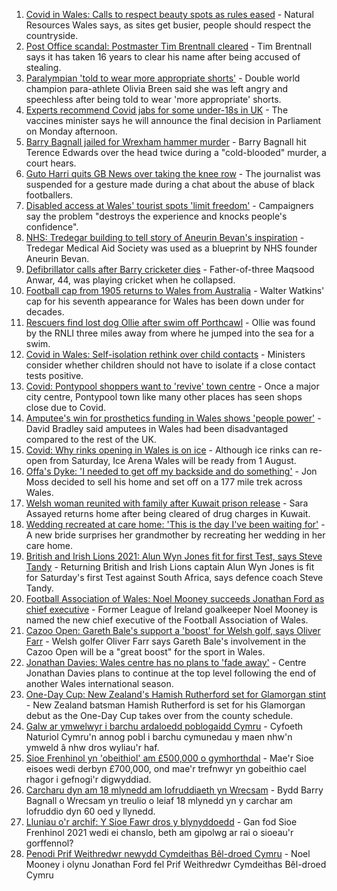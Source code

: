 1. [Covid in Wales: Calls to respect beauty spots as rules eased](https://www.bbc.co.uk/news/uk-wales-57870127) - Natural Resources Wales says, as sites get busier, people should respect the countryside.
2. [Post Office scandal: Postmaster Tim Brentnall cleared](https://www.bbc.co.uk/news/uk-wales-57885408) - Tim Brentnall says it has taken 16 years to clear his name after being accused of stealing.
3. [Paralympian 'told to wear more appropriate shorts'](https://www.bbc.co.uk/sport/disability-sport/57887715) - Double world champion para-athlete Olivia Breen said she was left angry and speechless after being told to wear 'more appropriate' shorts.
4. [Experts recommend Covid jabs for some under-18s in UK](https://www.bbc.co.uk/news/health-57885845) - The vaccines minister says he will announce the final decision in Parliament on Monday afternoon.
5. [Barry Bagnall jailed for Wrexham hammer murder](https://www.bbc.co.uk/news/uk-wales-57880625) - Barry Bagnall hit Terence Edwards over the head twice during a "cold-blooded" murder, a court hears.
6. [Guto Harri quits GB News over taking the knee row](https://www.bbc.co.uk/news/entertainment-arts-57885955) - The journalist was suspended for a gesture made during a chat about the abuse of black footballers.
7. [Disabled access at Wales' tourist spots 'limit freedom'](https://www.bbc.co.uk/news/uk-wales-57866764) - Campaigners say the problem "destroys the experience and knocks people's confidence".
8. [NHS: Tredegar building to tell story of Aneurin Bevan's inspiration](https://www.bbc.co.uk/news/uk-wales-57802514) - Tredegar Medical Aid Society was used as a blueprint by NHS founder Aneurin Bevan.
9. [Defibrillator calls after Barry cricketer dies](https://www.bbc.co.uk/news/uk-wales-57880399) - Father-of-three Maqsood Anwar, 44, was playing cricket when he collapsed.
10. [Football cap from 1905 returns to Wales from Australia](https://www.bbc.co.uk/news/uk-wales-57863668) - Walter Watkins' cap for his seventh appearance for Wales has been down under for decades.
11. [Rescuers find lost dog Ollie after swim off Porthcawl](https://www.bbc.co.uk/news/uk-wales-57880619) - Ollie was found by the RNLI three miles away from where he jumped into the sea for a swim.
12. [Covid in Wales: Self-isolation rethink over child contacts](https://www.bbc.co.uk/news/uk-wales-57880143) - Ministers consider whether children should not have to isolate if a close contact tests positive.
13. [Covid: Pontypool shoppers want to 'revive' town centre](https://www.bbc.co.uk/news/uk-wales-57870128) - Once a major city centre, Pontypool town like many other places has seen shops close due to Covid.
14. [Amputee's win for prosthetics funding in Wales shows 'people power'](https://www.bbc.co.uk/news/uk-wales-57866765) - David Bradley said amputees in Wales had been disadvantaged compared to the rest of the UK.
15. [Covid: Why rinks opening in Wales is on ice](https://www.bbc.co.uk/news/uk-wales-57866643) - Although ice rinks can re-open from Saturday, Ice Arena Wales will be ready from 1 August.
16. [Offa's Dyke: 'I needed to get off my backside and do something'](https://www.bbc.co.uk/news/uk-wales-57854826) - Jon Moss decided to sell his home and set off on a 177 mile trek across Wales.
17. [Welsh woman reunited with family after Kuwait prison release](https://www.bbc.co.uk/news/uk-wales-57855353) - Sara Assayed returns home after being cleared of drug charges in Kuwait.
18. [Wedding recreated at care home: 'This is the day I've been waiting for'](https://www.bbc.co.uk/news/uk-wales-57846759) - A new bride surprises her grandmother by recreating her wedding in her care home.
19. [British and Irish Lions 2021: Alun Wyn Jones fit for first Test, says Steve Tandy](https://www.bbc.co.uk/sport/rugby-union/57888115) - Returning British and Irish Lions captain Alun Wyn Jones is fit for Saturday's first Test against South Africa, says defence coach Steve Tandy.
20. [Football Association of Wales: Noel Mooney succeeds Jonathan Ford as chief executive](https://www.bbc.co.uk/sport/football/57890781) - Former League of Ireland goalkeeper Noel Mooney is named the new chief executive of the Football Association of Wales.
21. [Cazoo Open: Gareth Bale's support a 'boost' for Welsh golf, says Oliver Farr](https://www.bbc.co.uk/sport/golf/57864489) - Welsh golfer Oliver Farr says Gareth Bale's involvement in the Cazoo Open will be a "great boost" for the sport in Wales.
22. [Jonathan Davies: Wales centre has no plans to 'fade away'](https://www.bbc.co.uk/sport/rugby-union/57876536) - Centre Jonathan Davies plans to continue at the top level following the end of another Wales international season.
23. [One-Day Cup: New Zealand's Hamish Rutherford set for Glamorgan stint](https://www.bbc.co.uk/sport/cricket/57863282) - New Zealand batsman Hamish Rutherford is set for his Glamorgan debut as the One-Day Cup takes over from the county schedule.
24. [Galw ar ymwelwyr i barchu ardaloedd poblogaidd Cymru](https://www.bbc.co.uk/newyddion/57879089) - Cyfoeth Naturiol Cymru'n annog pobl i barchu cymunedau y maen nhw'n ymweld â nhw dros wyliau'r haf.
25. [Sioe Frenhinol yn 'obeithiol' am £500,000 o gymhorthdal](https://www.bbc.co.uk/newyddion/57873789) - Mae'r Sioe eisoes wedi derbyn £700,000, ond mae'r trefnwyr yn gobeithio cael rhagor i gefnogi'r digwyddiad.
26. [Carcharu dyn am 18 mlynedd am lofruddiaeth yn Wrecsam](https://www.bbc.co.uk/newyddion/57887779) - Bydd Barry Bagnall o Wrecsam yn treulio o leiaf 18 mlynedd yn y carchar am lofruddio dyn 60 oed y llynedd.
27. [Lluniau o'r archif: Y Sioe Fawr dros y blynyddoedd](https://www.bbc.co.uk/newyddion/57837159) - Gan fod Sioe Frenhinol 2021 wedi ei chanslo, beth am gipolwg ar rai o sioeau'r gorffennol?
28. [Penodi Prif Weithredwr newydd Cymdeithas Bêl-droed Cymru](https://www.bbc.co.uk/newyddion/57887782) - Noel Mooney i olynu Jonathan Ford fel Prif Weithredwr Cymdeithas Bêl-droed Cymru
